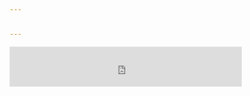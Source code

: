 ```yaml
---


---
```

<iframe src="https://panme.fun/player.php?hash=a22f70e41511ff0bee5fd4c491f46dff" width="407" scrolling="no"frameborder="0"height="70"></iframe>


<!--stackedit_data:
eyJoaXN0b3J5IjpbNzgwNzYwMDU2XX0=
-->